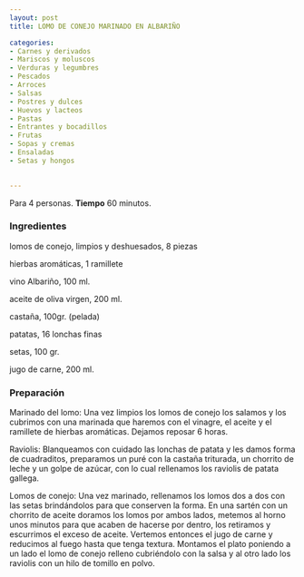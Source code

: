 ```yaml
---
layout: post
title: LOMO DE CONEJO MARINADO EN ALBARIÑO

categories:
- Carnes y derivados
- Mariscos y moluscos
- Verduras y legumbres
- Pescados
- Arroces
- Salsas
- Postres y dulces
- Huevos y lacteos
- Pastas
- Entrantes y bocadillos
- Frutas
- Sopas y cremas
- Ensaladas
- Setas y hongos
 

---
```

Para 4 personas.
<b>Tiempo</b> 60 minutos.

<h3>Ingredientes</h3>

lomos de conejo, limpios y deshuesados, 8 piezas

hierbas aromáticas, 1 ramillete

vino Albariño, 100 ml.

aceite de oliva virgen, 200 ml.

castaña, 100gr. (pelada)

patatas, 16 lonchas finas

setas, 100 gr.

jugo de carne, 200 ml.

<h3>Preparación</h3>

Marinado del lomo: Una vez limpios los lomos de conejo los salamos y los cubrimos con una marinada que haremos con el vinagre, el aceite y el ramillete de hierbas aromáticas. Dejamos reposar 6 horas.

Raviolis: Blanqueamos con cuidado las lonchas de patata y les damos forma de cuadraditos, preparamos un puré con la castaña triturada, un chorrito de leche y un golpe de azúcar, con lo cual rellenamos los raviolis de patata gallega.

Lomos de conejo: Una vez marinado, rellenamos los lomos dos a dos con las setas brindándolos para que conserven la forma. En una sartén con un chorrito de aceite doramos los lomos por ambos lados, metemos al horno unos minutos para que acaben de hacerse por dentro, los retiramos y escurrimos el exceso de aceite. Vertemos entonces el jugo de carne y reducimos al fuego hasta que tenga textura. Montamos el plato poniendo a un lado el lomo de conejo relleno cubriéndolo con la salsa y al otro lado los raviolis con un hilo de tomillo en polvo.

